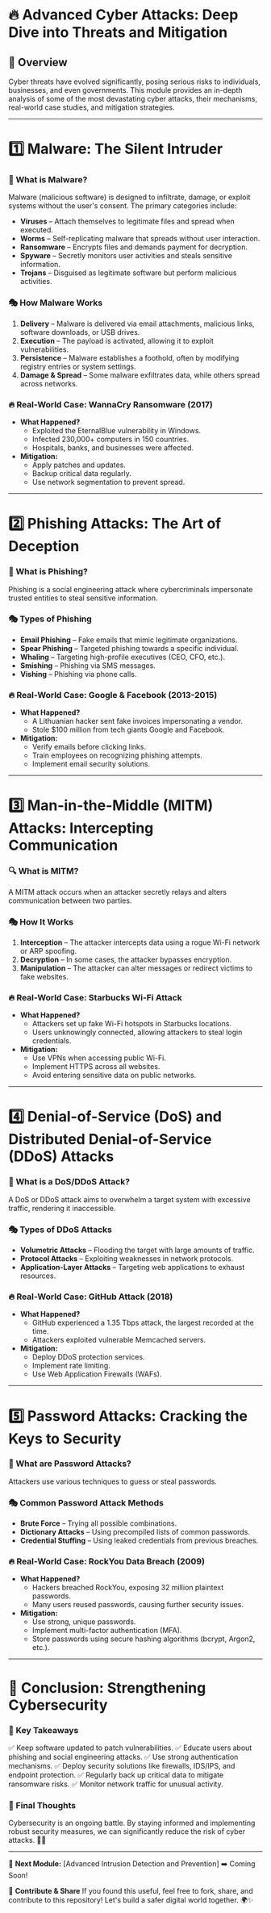 # 🔥 Advanced Cyber Attacks: Deep Dive into Threats and Mitigation

## 📌 Overview
Cyber threats have evolved significantly, posing serious risks to individuals, businesses, and even governments. This module provides an in-depth analysis of some of the most devastating cyber attacks, their mechanisms, real-world case studies, and mitigation strategies.

---

# 1️⃣ Malware: The Silent Intruder

### 🦠 What is Malware?
Malware (malicious software) is designed to infiltrate, damage, or exploit systems without the user's consent. The primary categories include:

- **Viruses** – Attach themselves to legitimate files and spread when executed.
- **Worms** – Self-replicating malware that spreads without user interaction.
- **Ransomware** – Encrypts files and demands payment for decryption.
- **Spyware** – Secretly monitors user activities and steals sensitive information.
- **Trojans** – Disguised as legitimate software but perform malicious activities.

### 🎭 How Malware Works
1. **Delivery** – Malware is delivered via email attachments, malicious links, software downloads, or USB drives.
2. **Execution** – The payload is activated, allowing it to exploit vulnerabilities.
3. **Persistence** – Malware establishes a foothold, often by modifying registry entries or system settings.
4. **Damage & Spread** – Some malware exfiltrates data, while others spread across networks.

### 🔥 Real-World Case: WannaCry Ransomware (2017)
- **What Happened?**
  - Exploited the EternalBlue vulnerability in Windows.
  - Infected 230,000+ computers in 150 countries.
  - Hospitals, banks, and businesses were affected.
- **Mitigation:**
  - Apply patches and updates.
  - Backup critical data regularly.
  - Use network segmentation to prevent spread.

---

# 2️⃣ Phishing Attacks: The Art of Deception

### 🎣 What is Phishing?
Phishing is a social engineering attack where cybercriminals impersonate trusted entities to steal sensitive information.

### 🎭 Types of Phishing
- **Email Phishing** – Fake emails that mimic legitimate organizations.
- **Spear Phishing** – Targeted phishing towards a specific individual.
- **Whaling** – Targeting high-profile executives (CEO, CFO, etc.).
- **Smishing** – Phishing via SMS messages.
- **Vishing** – Phishing via phone calls.

### 🔥 Real-World Case: Google & Facebook (2013-2015)
- **What Happened?**
  - A Lithuanian hacker sent fake invoices impersonating a vendor.
  - Stole $100 million from tech giants Google and Facebook.
- **Mitigation:**
  - Verify emails before clicking links.
  - Train employees on recognizing phishing attempts.
  - Implement email security solutions.

---

# 3️⃣ Man-in-the-Middle (MITM) Attacks: Intercepting Communication

### 🔍 What is MITM?
A MITM attack occurs when an attacker secretly relays and alters communication between two parties.

### 🎭 How It Works
1. **Interception** – The attacker intercepts data using a rogue Wi-Fi network or ARP spoofing.
2. **Decryption** – In some cases, the attacker bypasses encryption.
3. **Manipulation** – The attacker can alter messages or redirect victims to fake websites.

### 🔥 Real-World Case: Starbucks Wi-Fi Attack
- **What Happened?**
  - Attackers set up fake Wi-Fi hotspots in Starbucks locations.
  - Users unknowingly connected, allowing attackers to steal login credentials.
- **Mitigation:**
  - Use VPNs when accessing public Wi-Fi.
  - Implement HTTPS across all websites.
  - Avoid entering sensitive data on public networks.

---

# 4️⃣ Denial-of-Service (DoS) and Distributed Denial-of-Service (DDoS) Attacks

### 🚪 What is a DoS/DDoS Attack?
A DoS or DDoS attack aims to overwhelm a target system with excessive traffic, rendering it inaccessible.

### 🎭 Types of DDoS Attacks
- **Volumetric Attacks** – Flooding the target with large amounts of traffic.
- **Protocol Attacks** – Exploiting weaknesses in network protocols.
- **Application-Layer Attacks** – Targeting web applications to exhaust resources.

### 🔥 Real-World Case: GitHub Attack (2018)
- **What Happened?**
  - GitHub experienced a 1.35 Tbps attack, the largest recorded at the time.
  - Attackers exploited vulnerable Memcached servers.
- **Mitigation:**
  - Deploy DDoS protection services.
  - Implement rate limiting.
  - Use Web Application Firewalls (WAFs).

---

# 5️⃣ Password Attacks: Cracking the Keys to Security

### 🔑 What are Password Attacks?
Attackers use various techniques to guess or steal passwords.

### 🎭 Common Password Attack Methods
- **Brute Force** – Trying all possible combinations.
- **Dictionary Attacks** – Using precompiled lists of common passwords.
- **Credential Stuffing** – Using leaked credentials from previous breaches.

### 🔥 Real-World Case: RockYou Data Breach (2009)
- **What Happened?**
  - Hackers breached RockYou, exposing 32 million plaintext passwords.
  - Many users reused passwords, causing further security issues.
- **Mitigation:**
  - Use strong, unique passwords.
  - Implement multi-factor authentication (MFA).
  - Store passwords using secure hashing algorithms (bcrypt, Argon2, etc.).

---

# 🎯 Conclusion: Strengthening Cybersecurity
### 🔰 Key Takeaways
✅ Keep software updated to patch vulnerabilities.
✅ Educate users about phishing and social engineering attacks.
✅ Use strong authentication mechanisms.
✅ Deploy security solutions like firewalls, IDS/IPS, and endpoint protection.
✅ Regularly back up critical data to mitigate ransomware risks.
✅ Monitor network traffic for unusual activity.

### 📢 Final Thoughts
Cybersecurity is an ongoing battle. By staying informed and implementing robust security measures, we can significantly reduce the risk of cyber attacks. 💪🔐

---

🚀 **Next Module:** [Advanced Intrusion Detection and Prevention] ➡️ Coming Soon!

📌 **Contribute & Share**
If you found this useful, feel free to fork, share, and contribute to this repository! Let's build a safer digital world together. 🌍✨
